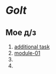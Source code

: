 # *GoIt*

## Мое д/з

1. [additional task](https://yanaegorova.github.io/GoIt/html-css/additional%20task/index.html)
2. [module-01](https://yanaegorova.github.io/GoIt/html-css/module-01/index.html)
3.
4.


